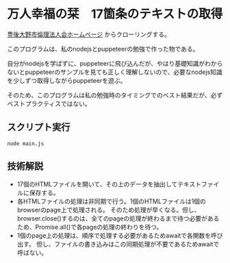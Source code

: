 # 万人幸福の栞　17箇条のテキストの取得

[豊後大野市倫理法人会ホームページ](http://workprint.biz/bungo_ohno_rinrihoujinkai/index.html) からクローリングする。

このプログラムは、私のnodejsとpuppeteerの勉強で作った物である。

自分がnodejsを学ばずに、puppeteerに飛び込んだが、やはり基礎知識がわからないとpuppeteerのサンプルを見ても正しく理解しないので、必要なnodejs知識を少しずつ取得しながらpuppeteerを遊ぶ。

そのため、このプログラムは私の勉強時のタイミングでのベスト結果だが、必ずベストプラクティスではない。

## スクリプト実行

```shell
node main.js
```

## 技術解説

* 17個のHTMLファイルを開いて、その上のデータを抽出してテキストファイルに保存する。
* 各HTMLファイルの処理は非同期で行う。1個のHTMLファイルは1個のbrowserのpage上で処理される。
  そのため処理が早くなる。但し、browser.close()するのは、全てのpageの処理が終わるまで待つ必要があるため、Promise.all()で各pageの処理の終わりを待つ。
* 1個のpage上の処理は、順序で処理する必要があるためawaitで各関数を呼び出す。
  但し、ファイルの書き込みはこの同期処理が不要であるためawaitで呼ばない。
